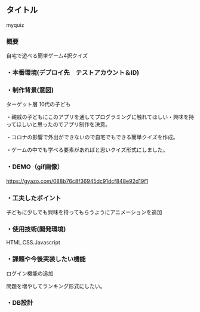 ## タイトル
myquiz


### 概要
自宅で遊べる簡単ゲーム4択クイズ

### ・本番環境(デプロイ先　テストアカウント＆ID)

### ・制作背景(意図)
ターゲット層
10代の子ども

・親戚の子どもにこのアプリを通してプログラミングに触れてほしい・興味を持ってほしいと思ったのでアプリ制作を決意。

・コロナの影響で外出ができないので自宅でもできる簡単クイズを作成。

・ゲームの中でも学べる要素があればと思いクイズ形式にしました。



### ・DEMO（gif画像）
https://gyazo.com/088b76c8f36945dc91dcf848e92d19f1
　
### ・工夫したポイント
子どもに少しでも興味を持ってもらうようにアニメーションを追加


### ・使用技術(開発環境)
HTML.CSS.Javascript

### ・課題や今後実装したい機能
ログイン機能の追加

問題を増やしてランキング形式にしたい。

### ・DB設計
